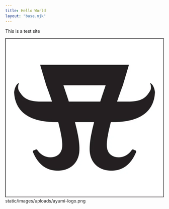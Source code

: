 ```yaml
---
title: Hello World
layout: "base.njk"
---
```


This is a test site

![ayu](../static/images/uploads/ayumi-logo.png "ayumi")
static/images/uploads/ayumi-logo.png
